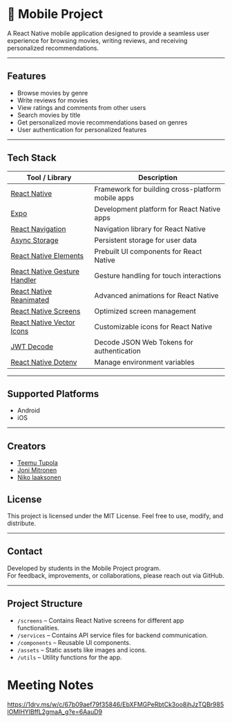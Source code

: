 # 📱 Mobile Project

A React Native mobile application designed to provide a seamless user experience for browsing movies, writing reviews, and receiving personalized recommendations.

---

## Features

-  Browse movies by genre
-  Write reviews for movies
-  View ratings and comments from other users
-  Search movies by title
-  Get personalized movie recommendations based on genres
-  User authentication for personalized features

---

## Tech Stack

| Tool / Library                          | Description                                      |
|-----------------------------------------|--------------------------------------------------|
| [React Native](https://reactnative.dev) | Framework for building cross-platform mobile apps |
| [Expo](https://expo.dev)                | Development platform for React Native apps       |
| [React Navigation](https://reactnavigation.org) | Navigation library for React Native             |
| [Async Storage](https://react-native-async-storage.github.io/async-storage/) | Persistent storage for user data                |
| [React Native Elements](https://reactnativeelements.com) | Prebuilt UI components for React Native         |
| [React Native Gesture Handler](https://docs.swmansion.com/react-native-gesture-handler/) | Gesture handling for touch interactions         |
| [React Native Reanimated](https://docs.swmansion.com/react-native-reanimated/) | Advanced animations for React Native            |
| [React Native Screens](https://reactnavigation.org/docs/react-native-screens/) | Optimized screen management                     |
| [React Native Vector Icons](https://github.com/oblador/react-native-vector-icons) | Customizable icons for React Native             |
| [JWT Decode](https://github.com/auth0/jwt-decode) | Decode JSON Web Tokens for authentication       |
| [React Native Dotenv](https://github.com/goatandsheep/react-native-dotenv) | Manage environment variables                    |

---

## Supported Platforms

- Android
- iOS

---

## Creators

- [Teemu Tupola](https://github.com/Tupolaa)
- [Joni Mitronen](https://github.com/jonesssy)
- [Niko laaksonen](https://github.com/NikoLaaks)

## License

This project is licensed under the MIT License. Feel free to use, modify, and distribute.

---

## Contact

Developed by students in the Mobile Project program.  
For feedback, improvements, or collaborations, please reach out via GitHub.

---

## Project Structure

- `/screens` – Contains React Native screens for different app functionalities.
- `/services` – Contains API service files for backend communication.
- `/components` – Reusable UI components.
- `/assets` – Static assets like images and icons.
- `/utils` – Utility functions for the app.


# Meeting Notes

https://1drv.ms/w/c/67b09aef79f35846/EbXFMGPeRbtCk3oo8jhJzTQBr985lOMlHYlBffL2gmaA_g?e=6AauD9
